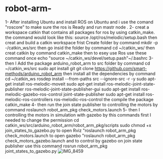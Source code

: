 # robot-arm-
1- After installing Ubuntu and install ROS on Ubuntu and i use the comand "roscore" to make sure the ros is Ready and run mastr node .
2- creat a workspace catkin that contains all packages for ros  by using catkin_make.
the command would look like this:
source /opt/ros/melodic/setup.bash
then creat and build a catkin workspace
frist Create folder by command
mkdir -p -/catkin_ws/src
then go insid the folder by command
cd ~/catkin_ws/
then creat catkin by command
catkin_make
then to esey use Ros use these command once
echo "source ~/catkin_ws/devel/setup.pash"~/.bashrc
3-then I Add the package arduino_robot_arm to src folder by command 
cd ~/catkin_ws/src
sudo apt install git
git clone https://github.com/smart-methods/arduino_robot_arm
then install all the dependencies by command
cd ~/catkin_ws
rosdep install --from-paths src --ignore-src -r -y
sudo apt-get install ros-melodic-moveit
sudo apt-get install ros-melodic-joint-state-publisher ros-melodic-joint-state-publisher-gui
sudo apt-get install ros-melodic-gazebo-ros-control joint-state-publisher
sudo apt-get install ros-melodic-ros-controllers ros-melodic-ros-control
the compile the package
catkin_make
4- then run the join state publisher to controlling the motors by command
roslaunch robot_arm_pkg check_motors.launch
5- then I controlling the motors in simulation with gazebo by this commands
first I needed to change the permission 
cd catkin_ws/src/arduino_robot_arm/robot_arm_pkg/scripts
sudo chmod +x join_states_to_gazebo.py
to open Rviz "roslaunch robot_arm_pkg check_motors.launch
to open gazebo "roslaunch robot_arm_pkg check_motors_gazebo.launch
and to control by gazebo on join state publisher use this command
rosrun robot_arm_pkg joint_states_to_gazebo.py
![IMG_8459](https://user-images.githubusercontent.com/56722657/123521427-4a628400-d6bf-11eb-99fe-df91bd23a862.JPG)
